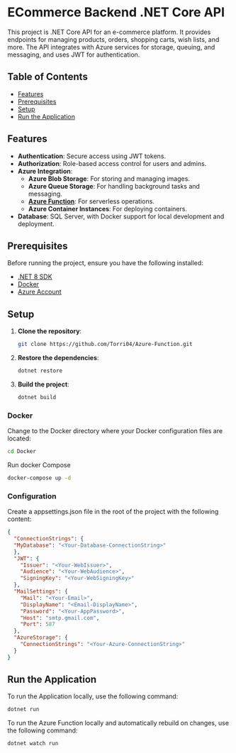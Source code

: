 # ECommerce Backend .NET Core API

This project is .NET Core API for an e-commerce platform. It provides endpoints for managing products, orders, shopping carts, wish lists, and more. The API integrates with Azure services for storage, queuing, and messaging, and uses JWT for authentication. 

## Table of Contents
- [Features](#features)
- [Prerequisites](#prerequisites)
- [Setup](#setup)
- [Run the Application](#run-the-application)

## Features

- **Authentication**: Secure access using JWT tokens.
- **Authorization**: Role-based access control for users and admins.
- **Azure Integration**:
  - **Azure Blob Storage**: For storing and managing images.
  - **Azure Queue Storage**: For handling background tasks and messaging.
  - **[Azure Function](https://github.com/Torri04/Azure-Function/edit/master/README.md)**: For serverless operations. 
  - **Azure Container Instances**: For deploying containers.
- **Database**: SQL Server, with Docker support for local development and deployment.

## Prerequisites

Before running the project, ensure you have the following installed:

- [.NET 8 SDK](https://dotnet.microsoft.com/download/dotnet/8.0)
- [Docker](https://www.docker.com/products/docker-desktop)
- [Azure Account](https://azure.microsoft.com/en-us/free/)


## Setup

1. **Clone the repository**:
    ```bash
    git clone https://github.com/Torri04/Azure-Function.git
    ```

2. **Restore the dependencies**:
    ```bash
    dotnet restore
    ```

3. **Build the project**:
    ```bash
    dotnet build
    ```
   
### **Docker**

Change to the Docker directory where your Docker configuration files are located:

```bash
cd Docker
```

Run docker Compose

```bash
docker-compose up -d
```

### **Configuration**
   
Create a appsettings.json file in the root of the project with the following content:

```json
{
  "ConnectionStrings": {
  "MyDatabase": "<Your-Database-ConnectionString>"
  },
  "JWT": {
    "Issuer": "<Your-WebIssuer>",
    "Audience": "<Your-WebAudience>",
    "SigningKey": "<Your-WebSigningKey>"
  },
  "MailSettings": {
    "Mail": "<Your-Email>",
    "DisplayName": "<Email-DisplayName>",
    "Password": "<Your-AppPassword>",
    "Host": "smtp.gmail.com",
    "Port": 587
  },
  "AzureStorage": {
    "ConnectionStrings": "<Your-Azure-ConnectionString>"
  }
}
```

## Run the Application

To run the Application locally, use the following command:

```bash
dotnet run
```

To run the Azure Function locally and automatically rebuild on changes, use the following command:
```bash
dotnet watch run
```



 

